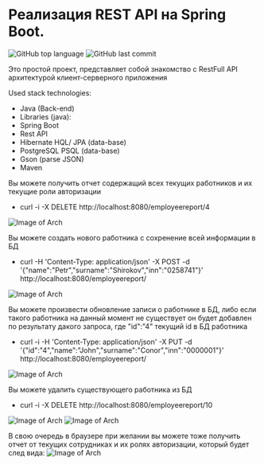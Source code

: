 # Реализация REST API на Spring Boot.

![GitHub top language](https://img.shields.io/github/languages/top/SlartiBartFast-art/job4j_auth?logo=java&logoColor=red)
![GitHub last commit](https://img.shields.io/github/last-commit/SlartiBartFast-art/job4j_auth?logo=github)

Это простой проект,
представляет собой знакомство с RestFull API архитектурой клиент-серверного приложения

Used stack technologies:

- Java (Back-end)
- Libraries (java):
- Spring Boot
- Rest API
- Hibernate HQL/ JPA (data-base)
- PostgreSQL PSQL (data-base)
- Gson (parse JSON)
- Maven

Вы можете получить отчет содержащий всех текущих работников и их текущие роли авторизации
- curl -i -X DELETE http://localhost:8080/employeereport/4

![Image of Arch](https://github.com/SlartiBartFast-art/job4j_auth/blob/master/image/Screenshot_1.jpg)
  
Вы можете создать нового работника с сохренение всей информации в БД
-  curl -H 'Content-Type: application/json' -X POST -d '{"name":"Petr","surname":"Shirokov","inn":"0258741"}' http://localhost:8080/employeereport/

![Image of Arch](https://github.com/SlartiBartFast-art/job4j_auth/blob/master/image/Screenshot_2.jpg)
   
Вы можете произвести обновление записи о работнике в БД, 
либо если такого работника на данный момент не существует он будет добавлен по результату дакого запроса,
где "id":"4" текущий id в БД работника
- curl -i -H 'Content-Type: application/json' -X PUT -d '{"id":"4","name":"John","surname":"Conor","inn":"0000001"}' http://localhost:8080/employeereport/

![Image of Arch](https://github.com/SlartiBartFast-art/job4j_auth/blob/master/image/Screenshot_5.jpg)
  
Вы можете удалить существующего работника из БД
- curl -i -X DELETE http://localhost:8080/employeereport/10

![Image of Arch](https://github.com/SlartiBartFast-art/job4j_auth/blob/master/image/Screenshot_4.jpg)
![Image of Arch](https://github.com/SlartiBartFast-art/job4j_auth/blob/master/image/Screenshot_3.jpg)

В свою очередь в браузере при желании вы можете тоже получить отчет от текущих сотрудниках и их ролях авторизации,
который будет след вида:
![Image of Arch](https://github.com/SlartiBartFast-art/job4j_auth/blob/master/image/Screenshot_6.jpg)


